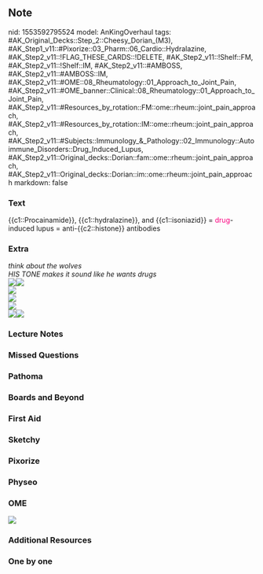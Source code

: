 ## Note
nid: 1553592795524
model: AnKingOverhaul
tags: #AK_Original_Decks::Step_2::Cheesy_Dorian_(M3), #AK_Step1_v11::#Pixorize::03_Pharm::06_Cardio::Hydralazine, #AK_Step2_v11::!FLAG_THESE_CARDS::!DELETE, #AK_Step2_v11::!Shelf::FM, #AK_Step2_v11::!Shelf::IM, #AK_Step2_v11::#AMBOSS, #AK_Step2_v11::#AMBOSS::IM, #AK_Step2_v11::#OME::08_Rheumatology::01_Approach_to_Joint_Pain, #AK_Step2_v11::#OME_banner::Clinical::08_Rheumatology::01_Approach_to_Joint_Pain, #AK_Step2_v11::#Resources_by_rotation::FM::ome::rheum::joint_pain_approach, #AK_Step2_v11::#Resources_by_rotation::IM::ome::rheum::joint_pain_approach, #AK_Step2_v11::#Subjects::Immunology_&_Pathology::02_Immunology::Autoimmune_Disorders::Drug_Induced_Lupus, #AK_Step2_v11::Original_decks::Dorian::fam::ome::rheum::joint_pain_approach, #AK_Step2_v11::Original_decks::Dorian::im::ome::rheum::joint_pain_approach
markdown: false

### Text
{{c1::Procainamide}}, {{c1::hydralazine}}, and {{c1::isoniazid}} =
<font color="#FC0280">drug</font>-induced lupus =
anti-{{c2::histone}} antibodies

### Extra
<div>
  <i>think about the wolves</i>
</div>
<div>
  <i>HIS TONE makes it sound like he wants drugs</i>
</div>
<div>
  <i><img src=
  "paste-7e51391d7fed6f38edd6e8bb150569b6bb7f307a.jpg"><img src=
  "paste-14632360871985153.jpg"></i>
</div>
<div style="display: inline !important;">
  <i><img src="paste-29218662514689.jpg"></i>
</div>
<div>
  <i><img src="paste-417380626857987.jpg"></i>
</div>
<div>
  <i><img src="paste-61950608277975.jpg"></i>
</div>
<div style="display: inline !important;">
  <i><img src="paste-475113577251293.jpg"><img src=
  "paste-61950608277975.jpg"></i>
</div>

### Lecture Notes


### Missed Questions


### Pathoma


### Boards and Beyond


### First Aid


### Sketchy


### Pixorize


### Physeo


### OME
<div class="ome-widget">
  <a href=
  "https://onlinemeded.org/spa/rheumatology/approach-to-joint-pain/acquire?ref=anki">
  <img src="_OME_AnkiFlashcards_Lesson_6.png"></a>
</div>

### Additional Resources


### One by one

